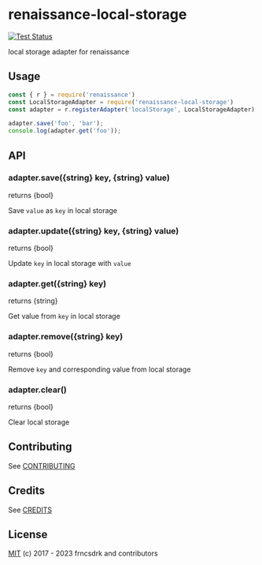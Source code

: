 # renaissance-local-storage

[![Test Status](https://github.com/frncsdrk/renaissance-local-storage/workflows/test/badge.svg?branch)](https://github.com/frncsdrk/renaissance-local-storage/actions)

local storage adapter for renaissance

## Usage

```js
const { r } = require('renaissance')
const LocalStorageAdapter = require('renaissance-local-storage')
const adapter = r.registerAdapter('localStorage', LocalStorageAdapter)

adapter.save('foo', 'bar');
console.log(adapter.get('foo'));
```

## API

### adapter.save({string} key, {string} value)

returns {bool}

Save `value` as `key` in local storage

### adapter.update({string} key, {string} value)

returns {bool}

Update `key` in local storage with `value`

### adapter.get({string} key)

returns {string}

Get value from `key` in local storage

### adapter.remove({string} key)

returns {bool}

Remove `key` and corresponding value from local storage

### adapter.clear()

returns {bool}

Clear local storage

## Contributing

See [CONTRIBUTING](https://github.com/frncsdrk/renaissance-local-storage/blob/master/CONTRIBUTING.md)

## Credits

See [CREDITS](https://github.com/frncsdrk/renaissance-local-storage/blob/master/CREDITS)

## License

[MIT](https://github.com/frncsdrk/renaissance-local-storage/blob/master/LICENSE) (c) 2017 - 2023 frncsdrk and contributors
